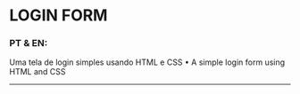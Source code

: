 # LOGIN FORM
### PT & EN:
Uma tela de login simples usando HTML e CSS • A simple login form using HTML and CSS

---
